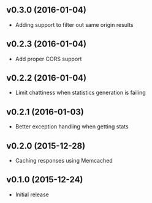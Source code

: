 ## v0.3.0 (2016-01-04)

  - Adding support to filter out same origin results

## v0.2.3 (2016-01-04)

  - Add proper CORS support

## v0.2.2 (2016-01-04)

  - Limit chattiness when statistics generation is failing

## v0.2.1 (2016-01-03)

  - Better exception handling when getting stats

## v0.2.0 (2015-12-28)

  - Caching responses using Memcached

## v0.1.0 (2015-12-24)

  - Initial release
